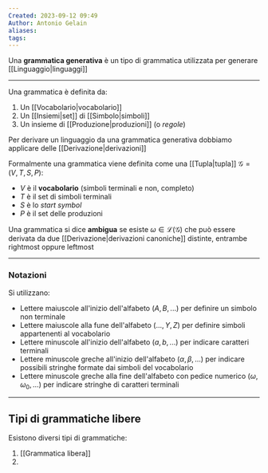 ```yaml
---
Created: 2023-09-12 09:49
Author: Antonio Gelain
aliases: 
tags:
---
```

Una **grammatica generativa** è un tipo di grammatica utilizzata per generare [[Linguaggio|linguaggi]]

---

Una grammatica è definita da:
 1. Un [[Vocabolario|vocabolario]]
 2. Un [[Insiemi|set]] di [[Simbolo|simboli]]
 3. Un insieme di [[Produzione|produzioni]] (o *regole*)

Per derivare un linguaggio da una grammatica generativa dobbiamo applicare delle [[Derivazione|derivazioni]]

Formalmente una grammatica viene definita come una [[Tupla|tupla]] $\mathcal{G} = (V, T, S, P)$:
- $V$ è il **vocabolario** (simboli terminali e non, completo)
- $T$ è il set di simboli terminali
- $S$ è lo *start symbol*
- $P$ è il set delle produzioni

Una grammatica si dice **ambigua** se esiste $\omega \in \mathcal{L}(\mathcal{G})$ che può essere derivata da due [[Derivazione|derivazioni canoniche]] distinte, entrambe rightmost oppure leftmost

---

### Notazioni

Si utilizzano:
- Lettere maiuscole all'inizio dell'alfabeto ($A, B, ...$) per definire un simbolo non terminale
- Lettere maiuscole alla fune dell'alfabeto ($..., Y, Z$) per definire simboli appartenenti al vocabolario
- Lettere minuscole all'inizio dell'alfabeto ($a, b, ...$) per indicare caratteri terminali
- Lettere minuscole greche all'inizio dell'alfabeto ($\alpha, \beta, ...$) per indicare possibili stringhe formate dai simboli del vocabolario
- Lettere minuscole greche alla fine dell'alfabeto con pedice numerico ($\omega, \omega_{0}, ...$) per indicare stringhe di caratteri terminali

---

## Tipi di grammatiche libere

Esistono diversi tipi di grammatiche:
1. [[Grammatica libera]]
2. 